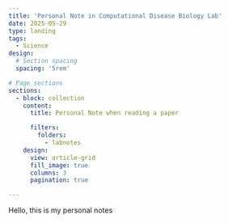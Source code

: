 ```yaml
---
title: 'Personal Note in Computational Disease Biology Lab'
date: 2025-05-29
type: landing
tags:
  - Science
design:
  # Section spacing
  spacing: '5rem'

# Page sections
sections:
  - block: collection
    content:
      title: Personal Note when reading a paper

      filters:
        folders:
          - labnotes
    design:
      view: article-grid
      fill_image: true
      columns: 3
      pagination: true

---      
```

Hello, this is my personal notes